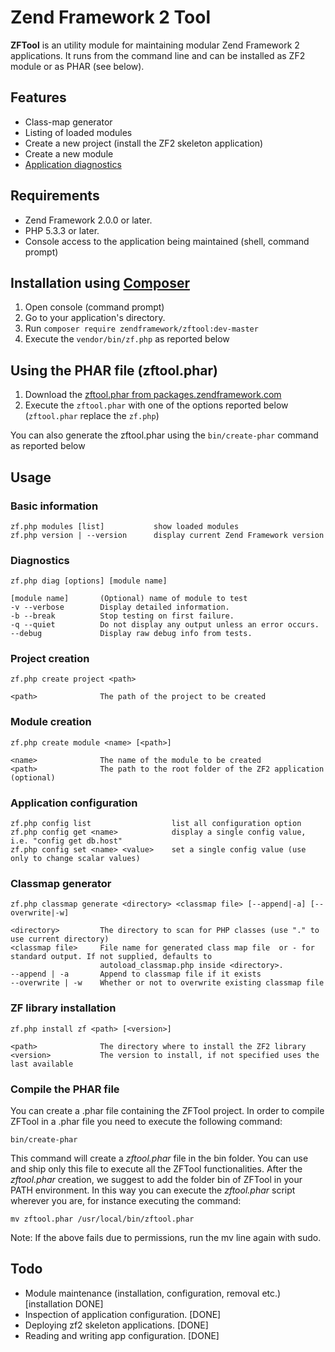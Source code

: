   Zend Framework 2 Tool
=========================

**ZFTool** is an utility module for maintaining modular Zend Framework 2 applications.
It runs from the command line and can be installed as ZF2 module or as PHAR (see below).

## Features
 * Class-map generator
 * Listing of loaded modules
 * Create a new project (install the ZF2 skeleton application)
 * Create a new module
 * [Application diagnostics](docs/DIAGNOSTICS.md)

## Requirements
 * Zend Framework 2.0.0 or later.
 * PHP 5.3.3 or later.
 * Console access to the application being maintained (shell, command prompt)

## Installation using [Composer](http://getcomposer.org)
 1. Open console (command prompt)
 2. Go to your application's directory.
 3. Run `composer require zendframework/zftool:dev-master`
 4. Execute the `vendor/bin/zf.php` as reported below

## Using the PHAR file (zftool.phar)

 1. Download the [zftool.phar from packages.zendframework.com](http://packages.zendframework.com/zftool.phar)
 2. Execute the `zftool.phar` with one of the options reported below (`zftool.phar` replace the `zf.php`)

You can also generate the zftool.phar using the `bin/create-phar` command as reported below

## Usage

### Basic information

    zf.php modules [list]           show loaded modules
    zf.php version | --version      display current Zend Framework version

### Diagnostics

    zf.php diag [options] [module name]

    [module name]       (Optional) name of module to test
    -v --verbose        Display detailed information.
    -b --break          Stop testing on first failure.
    -q --quiet          Do not display any output unless an error occurs.
    --debug             Display raw debug info from tests.

### Project creation

    zf.php create project <path>

    <path>              The path of the project to be created

### Module creation

    zf.php create module <name> [<path>]

    <name>              The name of the module to be created
    <path>              The path to the root folder of the ZF2 application (optional)

### Application configuration
    
    zf.php config list                  list all configuration option
    zf.php config get <name>            display a single config value, i.e. "config get db.host" 
    zf.php config set <name> <value>    set a single config value (use only to change scalar values)   

### Classmap generator

    zf.php classmap generate <directory> <classmap file> [--append|-a] [--overwrite|-w]

    <directory>         The directory to scan for PHP classes (use "." to use current directory)
    <classmap file>     File name for generated class map file  or - for standard output. If not supplied, defaults to
                        autoload_classmap.php inside <directory>.
    --append | -a       Append to classmap file if it exists
    --overwrite | -w    Whether or not to overwrite existing classmap file

### ZF library installation

    zf.php install zf <path> [<version>]

    <path>              The directory where to install the ZF2 library
    <version>           The version to install, if not specified uses the last available

### Compile the PHAR file

You can create a .phar file containing the ZFTool project. In order to compile ZFTool in a .phar file you need
to execute the following command:

    bin/create-phar

This command will create a *zftool.phar* file in the bin folder.
You can use and ship only this file to execute all the ZFTool functionalities.
After the *zftool.phar* creation, we suggest to add the folder bin of ZFTool in your PATH environment. In this
way you can execute the *zftool.phar* script wherever you are, for instance executing the command:

    mv zftool.phar /usr/local/bin/zftool.phar

Note: If the above fails due to permissions, run the mv line again with sudo.


## Todo
 * Module maintenance (installation, configuration, removal etc.) [installation DONE]
 * Inspection of application configuration. [DONE]
 * Deploying zf2 skeleton applications. [DONE]
 * Reading and writing app configuration. [DONE]

